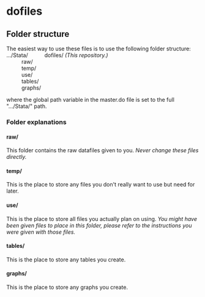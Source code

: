# dofiles

## Folder structure
The easiest way to use these files is to use the following folder structure:  
.../Stata/
&nbsp;&nbsp;&nbsp;&nbsp;&nbsp;&nbsp;&nbsp;&nbsp;&nbsp; dofiles/ *(This repository.)*  
&nbsp;&nbsp;&nbsp;&nbsp;&nbsp;&nbsp;&nbsp;&nbsp;&nbsp; raw/  
&nbsp;&nbsp;&nbsp;&nbsp;&nbsp;&nbsp;&nbsp;&nbsp;&nbsp; temp/  
&nbsp;&nbsp;&nbsp;&nbsp;&nbsp;&nbsp;&nbsp;&nbsp;&nbsp; use/  
&nbsp;&nbsp;&nbsp;&nbsp;&nbsp;&nbsp;&nbsp;&nbsp;&nbsp; tables/  
&nbsp;&nbsp;&nbsp;&nbsp;&nbsp;&nbsp;&nbsp;&nbsp;&nbsp; graphs/  

where the global path variable in the master.do file is set to the full ".../Stata/" path.

### Folder explanations
#### raw/
This folder contains the raw datafiles given to you. *Never change these files directly.*

#### temp/
This is the place to store any files you don't really want to use but need for later.

#### use/
This is the place to store all files you actually plan on using. *You might have been given files to place in this folder, please refer to the instructions you were given with those files.*

#### tables/
This is the place to store any tables you create.

#### graphs/
This is the place to store any graphs you create.
